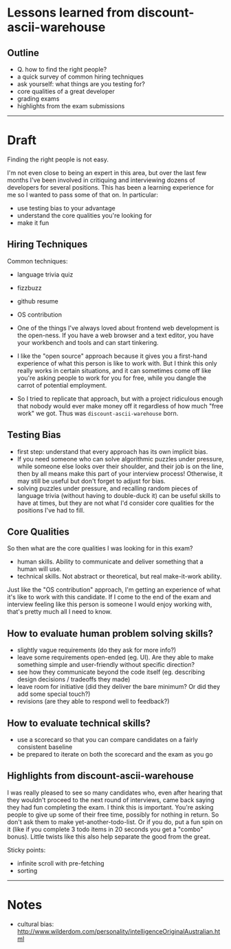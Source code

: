 Lessons learned from discount-ascii-warehouse
====

Outline
----

- Q. how to find the right people?
- a quick survey of common hiring techniques
- ask yourself: what things are you testing for?
- core qualities of a great developer
- grading exams
- highlights from the exam submissions

-------------------------------------------------------------------------------

Draft
====

Finding the right people is not easy.

I'm not even close to being an expert in this area, but over the last few months I've been involved in critiquing and interviewing dozens of developers for several positions. This has been a learning experience for me so I wanted to pass some of that on. In particular:
- use testing bias to your advantage
- understand the core qualities you're looking for
- make it fun

Hiring Techniques
----

Common techniques:
- language trivia quiz
- fizzbuzz
- github resume
- OS contribution

- One of the things I've always loved about frontend web development is the open-ness. If you have a web browser and a text editor, you have your workbench and tools and can start tinkering.

- I like the "open source" approach because it gives you a first-hand experience of what this person is like to work with. But I think this only really works in certain situations, and it can sometimes come off like you're asking people to work for you for free, while you dangle the carrot of potential employment.

- So I tried to replicate that approach, but with a project ridiculous enough that nobody would ever make money off it regardless of how much "free work" we got. Thus was `discount-ascii-warehouse` born.


Testing Bias
----

- first step: understand that every approach has its own implicit bias.
- If you need someone who can solve algorithmic puzzles under pressure, while someone else looks over their shoulder, and their job is on the line, then by all means make this part of your interview process! Otherwise, it may still be useful but don't forget to adjust for bias.
- solving puzzles under pressure, and recalling random pieces of language trivia (without having to double-duck it) can be useful skills to have at times, but they are not what I'd consider core qualities for the positions I've had to fill.


Core Qualities
----

So then what are the core qualities I was looking for in this exam?

- human skills. Ability to communicate and deliver something that a human will use.
- technical skills. Not abstract or theoretical, but real make-it-work ability.

Just like the "OS contribution" approach, I'm getting an experience of what it's like to work with this candidate.  If I come to the end of the exam and interview feeling like this person is someone I would enjoy working with, that's pretty much all I need to know.


How to evaluate human problem solving skills?
----

- slightly vague requirements (do they ask for more info?)
- leave some requirements open-ended (eg. UI). Are they able to make something simple and user-friendly without specific direction?
- see how they communicate beyond the code itself (eg. describing design decisions / tradeoffs they made)
- leave room for initiative (did they deliver the bare minimum? Or did they add some special touch?)
- revisions (are they able to respond well to feedback?)

How to evaluate technical skills?
----

- use a scorecard so that you can compare candidates on a fairly consistent baseline
- be prepared to iterate on both the scorecard and the exam as you go


Highlights from discount-ascii-warehouse
----

I was really pleased to see so many candidates who, even after hearing that they wouldn't proceed to the next round of interviews, came back saying they had fun completing the exam. I think this is important. You're asking people to give up some of their free time, possibly for nothing in return.  So don't ask them to make yet-another-todo-list.  Or if you do, put a fun spin on it (like if you complete 3 todo items in 20 seconds you get a "combo" bonus). Little twists like this also help separate the good from the great.

Sticky points:
- infinite scroll with pre-fetching
- sorting

-------------------------------------------------------------------------------

Notes
====

- cultural bias: http://www.wilderdom.com/personality/intelligenceOriginalAustralian.html
